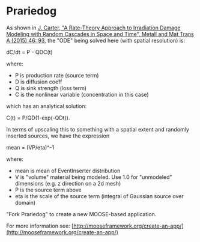 Prariedog
=====

As shown in [J. Carter, "A Rate-Theory Approach to Irradiation Damage Modeling with Random Cascades in Space and Time", Metall and Mat Trans A (2015) 46: 93](http://link.springer.com/article/10.1007/s11661-014-2409-8), the "ODE" being solved here (with spatial resolution) is:

dC/dt = P - QDC(t)

where:
- P is production rate (source term)
- D is diffusion coeff
- Q is sink strength (loss term)
- C is the nonlinear variable (concentration in this case)

which has an analytical solution:

C(t) = P/QD(1-exp(-QDt)).

In terms of upscaling this to something with a spatial extent and randomly inserted sources, we have the expression

mean = (VP/eta)^-1

where:
- mean is mean of EventInserter distribution
- V is "volume" material being modeled. Use 1.0 for "unmodeled" dimensions (e.g. z direction on a 2d mesh)
- P is the source term above
- eta is the scale of the source term (integral of Gaussian source over domain)

"Fork Prariedog" to create a new MOOSE-based application.

For more information see: [http://mooseframework.org/create-an-app/](http://mooseframework.org/create-an-app/)
